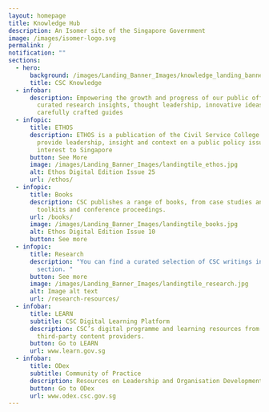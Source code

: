 ```yaml
---
layout: homepage
title: Knowledge Hub
description: An Isomer site of the Singapore Government
image: /images/isomer-logo.svg
permalink: /
notification: ""
sections:
  - hero:
      background: /images/Landing_Banner_Images/knowledge_landing_banner_01.jpg
      title: CSC Knowledge
  - infobar:
      description: Empowering the growth and progress of our public officers with
        curated research insights, thought leadership, innovative ideas and
        carefully crafted guides
  - infopic:
      title: ETHOS
      description: ETHOS is a publication of the Civil Service College aiming to
        provide leadership, insight and context on a public policy issues of
        interest to Singapore
      button: See More
      image: /images/Landing_Banner_Images/landingtile_ethos.jpg
      alt: Ethos Digital Edition Issue 25
      url: /ethos/
  - infopic:
      title: Books
      description: CSC publishes a range of books, from case studies and primers, to
        toolkits and conference proceedings.
      url: /books/
      image: /images/Landing_Banner_Images/landingtile_books.jpg
      alt: Ethos Digital Edition Issue 10
      button: See more
  - infopic:
      title: Research
      description: "You can find a curated selection of CSC writings in our Research
        section. "
      button: See more
      image: /images/Landing_Banner_Images/landingtile_research.jpg
      alt: Image alt text
      url: /research-resources/
  - infobar:
      title: LEARN
      subtitle: CSC Digital Learning Platform
      description: CSC’s digital programme and learning resources from renowned
        third-party content providers.
      button: Go to LEARN
      url: www.learn.gov.sg
  - infobar:
      title: ODex
      subtitle: Community of Practice
      description: Resources on Leadership and Organisation Development
      button: Go to ODex
      url: www.odex.csc.gov.sg
---
```

